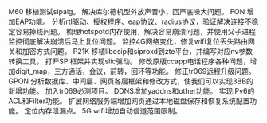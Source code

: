 M60	移植测试sipalg。
	解决库尔德机型外放声音小，回声底噪大问题。
FON	增加EAP功能。
	分析rtl驱动、授权程序、eap协议、radius协议，验证解决连接不稳定容易掉线问题。
	梳理hotspotd内存使用，解决容易崩溃问题，并使用父子进程监控彻底解决崩溃后马上复位问题。
	监控4G网络变化，修复wifi复位丢失路由网关和加密方式问题。
P21K	移植libosip和siproxd到zte平台，并编写对应nv参数转换工具。
	打开SPI框架并实现slic驱动。
	修改原版ccapp电话程序各种问题，增加digit_map，三方通话，会议，前转，回环等功能。
	修正tr069远程升级问题。
GPON	分析数据库、中间层、网页各层框架和修改方式，使我们可以实现3BB的新增功能。
	加入tr069必测项目。
	DDNS增加yaddns和other功能。
	实现IPv6的ACL和Filter功能。
	扩展网络服务端增加网页通过本地磁盘保存和恢复系统配置功能。
	定位内存泄漏点。
	5G wifi增加自动信道范围限制。

